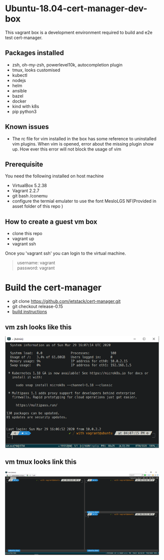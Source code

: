 # Ubuntu-18.04-cert-manager-dev-box
This vagrant box is a development environment required to build and e2e test cert-manager.


## Packages installed
* zsh, oh-my-zsh, powerlevel10k, autocompletion plugin
* tmux, looks customised
* kubectl
* nodejs
* helm
* ansible
* bazel
* docker
* kind with k8s
* pip python3

## Known issues
* The rc file for vim installed in the box has some reference to uninstalled vim plugins. When vim is opened, error about the missing plugin show up. How ever this error will not block the usage of vim




## Prerequisite
You need the following installed on host machine
* VirtualBox 5.2.38 
* Vagrant 2.2.7
* git bash /conemu
* configure the termial emulater to use the font MesloLGS NF(Provided in asset folder of this repo )


## How to create a guest vm box
* clone this repo
* vagrant up
* vagrant ssh

Once you 'vagrant ssh' you can login to the virtual machine. 
>username: vagrant  
>password: vagrant

# Build the cert-manager 
* git clone https://github.com/jetstack/cert-manager.git
* git checkout release-0.15
* [build instructions](https://github.com/jetstack/cert-manager/tree/master/devel)




## vm zsh looks like this
![image](./assets/img/vagrant-ssh.PNG)
## vm tmux looks link this
![image](./assets/img/tmux.png)

